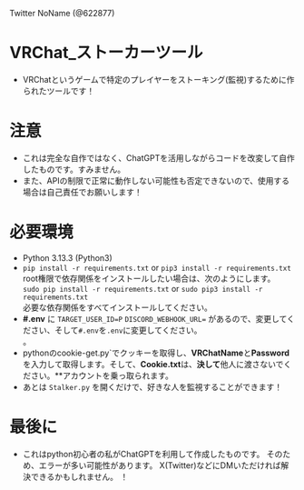 Twitter NoName (@622877)


# VRChat_ストーカーツール
- VRChatというゲームで特定のプレイヤーをストーキング(監視)するために作られたツールです！

# 注意
- これは完全な自作ではなく、ChatGPTを活用しながらコードを改変して自作したものです。すみません。 
- また、APIの制限で正常に動作しない可能性も否定できないので、使用する場合は自己責任でお願いします！

# 必要環境
- Python 3.13.3 (Python3)<br/>
- `pip install -r requirements.txt` or `pip3 install -r requirements.txt`<br/> root権限で依存関係をインストールしたい場合は、次のようにします。<br/>
 `sudo pip install -r requirements.txt` or `sudo pip3 install -r requirements.txt`<br/> 必要な依存関係をすべてインストールしてください。<br/>
- **#.env** に `TARGET_USER_ID=P` `DISCORD_WEBHOOK_URL=` があるので、変更してください、そして`#.env`を`.env`に変更してください。<br/>。
- pythonのcookie-get.py`でクッキーを取得し、**VRChatName**と**Password**を入力して取得します。そして、**Cookie.txt**は、**決して**他人に渡さないでください。**アカウントを乗っ取られます。
- あとは `Stalker.py` を開くだけで、好きな人を監視することができます！

# 最後に
- これはpython初心者の私がChatGPTを利用して作成したものです。
そのため、エラーが多い可能性があります。
X(Twitter)などにDMいただければ解決できるかもしれません。
！
